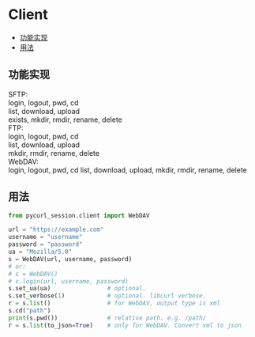 # Client

- [功能实现](#功能实现)
- [用法](#用法)

## 功能实现
SFTP:  
    login, logout, pwd, cd  
    list, download, upload  
    exists, mkdir, rmdir, rename, delete  
FTP:  
    login, logout, pwd, cd  
    list, download, upload  
    mkdir, rmdir, rename, delete  
WebDAV:  
    login, logout, pwd, cd
    list, download, upload, mkdir, rmdir, rename, delete

## 用法
```python
from pycurl_session.client import WebDAV

url = "https://example.com"
username = "username"
password = "password"
ua = "Mozilla/5.0"
s = WebDAV(url, username, password)
# or: 
# s = WebDAV()
# s.login(url, username, password)
s.set_ua(ua)                # optional.
s.set_verbose(1)            # optional. libcurl verbose.
r = s.list()                # for WebDAV, output type is xml
s.cd("path")
print(s.pwd())              # relative path. e.g. /path/
r = s.list(to_json=True)    # only for WebDAV. Convert xml to json
```
